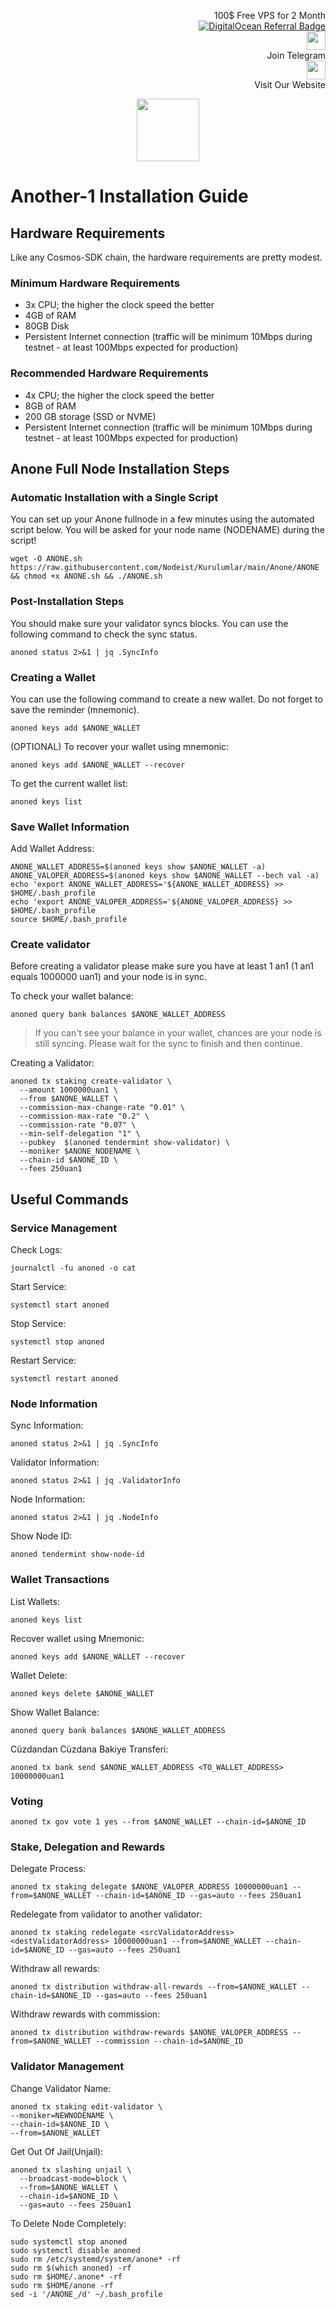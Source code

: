 <p style="font-size:14px" align="right">
 100$ Free VPS for 2 Month <br>
 <a target="_blank" href="https://www.digitalocean.com/?refcode=410c988c8b3e&utm_campaign=Referral_Invite&utm_medium=Referral_Program&utm_source=badge"><img src="https://web-platforms.sfo2.cdn.digitaloceanspaces.com/WWW/Badge%201.svg" alt="DigitalOcean Referral Badge" /></a></br>
 <a href="https://t.me/nodeistt" target="_blank"><img src="https://github.com/Nodeist/Testnet_Kurulumlar/blob/fee87fe32609c1704206721b9fb16e4c5de75a96/telegramlogo.png" width="30"/></a><br>Join Telegram<br>
<a href="https://nodeist.site/" target="_blank"><img src="https://raw.githubusercontent.com/Nodeist/Testnet_Kurulumlar/main/logo.png" width="30"/></a><br> Visit Our Website
</p>



<p align="center">
  <img height="100" src="https://i.hizliresim.com/cdpen5h.png">
</p>

# Another-1 Installation Guide
## Hardware Requirements
Like any Cosmos-SDK chain, the hardware requirements are pretty modest.

### Minimum Hardware Requirements
  - 3x CPU; the higher the clock speed the better
  - 4GB of RAM
  - 80GB Disk
  - Persistent Internet connection (traffic will be minimum 10Mbps during testnet - at least 100Mbps expected for production)

### Recommended Hardware Requirements
  - 4x CPU; the higher the clock speed the better
  - 8GB of RAM
  - 200 GB storage (SSD or NVME)
  - Persistent Internet connection (traffic will be minimum 10Mbps during testnet - at least 100Mbps expected for production)

## Anone Full Node Installation Steps
### Automatic Installation with a Single Script
You can set up your Anone fullnode in a few minutes using the automated script below.
You will be asked for your node name (NODENAME) during the script!

```
wget -O ANONE.sh https://raw.githubusercontent.com/Nodeist/Kurulumlar/main/Anone/ANONE && chmod +x ANONE.sh && ./ANONE.sh
```

### Post-Installation Steps

You should make sure your validator syncs blocks.
You can use the following command to check the sync status.
```
anoned status 2>&1 | jq .SyncInfo
```

### Creating a Wallet
You can use the following command to create a new wallet. Do not forget to save the reminder (mnemonic).
```
anoned keys add $ANONE_WALLET
```

(OPTIONAL) To recover your wallet using mnemonic:
```
anoned keys add $ANONE_WALLET --recover
```

To get the current wallet list:
```
anoned keys list
```

### Save Wallet Information
Add Wallet Address:
```
ANONE_WALLET_ADDRESS=$(anoned keys show $ANONE_WALLET -a)
ANONE_VALOPER_ADDRESS=$(anoned keys show $ANONE_WALLET --bech val -a)
echo 'export ANONE_WALLET_ADDRESS='${ANONE_WALLET_ADDRESS} >> $HOME/.bash_profile
echo 'export ANONE_VALOPER_ADDRESS='${ANONE_VALOPER_ADDRESS} >> $HOME/.bash_profile
source $HOME/.bash_profile
```


### Create validator
Before creating a validator please make sure you have at least 1 an1 (1 an1 equals 1000000 uan1) and your node is in sync.

To check your wallet balance:
```
anoned query bank balances $ANONE_WALLET_ADDRESS
```
> If you can't see your balance in your wallet, chances are your node is still syncing. Please wait for the sync to finish and then continue.

Creating a Validator:
```
anoned tx staking create-validator \
  --amount 1000000uan1 \
  --from $ANONE_WALLET \
  --commission-max-change-rate "0.01" \
  --commission-max-rate "0.2" \
  --commission-rate "0.07" \
  --min-self-delegation "1" \
  --pubkey  $(anoned tendermint show-validator) \
  --moniker $ANONE_NODENAME \
  --chain-id $ANONE_ID \
  --fees 250uan1
```



## Useful Commands
### Service Management
Check Logs:
```
journalctl -fu anoned -o cat
```

Start Service:
```
systemctl start anoned
```

Stop Service:
```
systemctl stop anoned
```

Restart Service:
```
systemctl restart anoned
```

### Node Information
Sync Information:
```
anoned status 2>&1 | jq .SyncInfo
```

Validator Information:
```
anoned status 2>&1 | jq .ValidatorInfo
```

Node Information:
```
anoned status 2>&1 | jq .NodeInfo
```

Show Node ID:
```
anoned tendermint show-node-id
```

### Wallet Transactions
List Wallets:
```
anoned keys list
```

Recover wallet using Mnemonic:
```
anoned keys add $ANONE_WALLET --recover
```

Wallet Delete:
```
anoned keys delete $ANONE_WALLET
```

Show Wallet Balance:
```
anoned query bank balances $ANONE_WALLET_ADDRESS
```

Cüzdandan Cüzdana Bakiye Transferi:
```
anoned tx bank send $ANONE_WALLET_ADDRESS <TO_WALLET_ADDRESS> 10000000uan1
```

### Voting
```
anoned tx gov vote 1 yes --from $ANONE_WALLET --chain-id=$ANONE_ID
```

### Stake, Delegation and Rewards
Delegate Process:
```
anoned tx staking delegate $ANONE_VALOPER_ADDRESS 10000000uan1 --from=$ANONE_WALLET --chain-id=$ANONE_ID --gas=auto --fees 250uan1
```

Redelegate from validator to another validator:
```
anoned tx staking redelegate <srcValidatorAddress> <destValidatorAddress> 10000000uan1 --from=$ANONE_WALLET --chain-id=$ANONE_ID --gas=auto --fees 250uan1
```

Withdraw all rewards:
```
anoned tx distribution withdraw-all-rewards --from=$ANONE_WALLET --chain-id=$ANONE_ID --gas=auto --fees 250uan1
```

Withdraw rewards with commission:
```
anoned tx distribution withdraw-rewards $ANONE_VALOPER_ADDRESS --from=$ANONE_WALLET --commission --chain-id=$ANONE_ID
```

### Validator Management
Change Validator Name:
```
anoned tx staking edit-validator \
--moniker=NEWNODENAME \
--chain-id=$ANONE_ID \
--from=$ANONE_WALLET
```

Get Out Of Jail(Unjail): 
```
anoned tx slashing unjail \
  --broadcast-mode=block \
  --from=$ANONE_WALLET \
  --chain-id=$ANONE_ID \
  --gas=auto --fees 250uan1
```

To Delete Node Completely:
```
sudo systemctl stop anoned
sudo systemctl disable anoned
sudo rm /etc/systemd/system/anone* -rf
sudo rm $(which anoned) -rf
sudo rm $HOME/.anone* -rf
sudo rm $HOME/anone -rf
sed -i '/ANONE_/d' ~/.bash_profile
```
